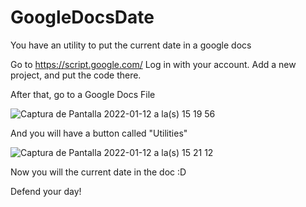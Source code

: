 # GoogleDocsDate
You have an utility to put the current date in a google docs 

Go to https://script.google.com/
Log in with your account. Add a new project, and put the code there.

After that, go to a Google Docs File

 ![Captura de Pantalla 2022-01-12 a la(s) 15 19 56](https://user-images.githubusercontent.com/44624042/149199032-b68e4f02-9671-453a-8a83-fcfa5f100ebe.png)

And you will have a button called "Utilities"

 ![Captura de Pantalla 2022-01-12 a la(s) 15 21 12](https://user-images.githubusercontent.com/44624042/149199208-35494dee-8b93-4123-8b2d-cf29d8ea5c87.png)

Now you will the current date in the doc :D

Defend your day!
